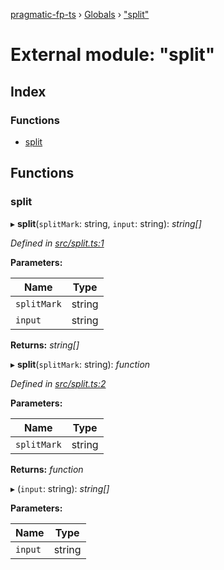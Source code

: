 [pragmatic-fp-ts](../README.md) › [Globals](../globals.md) › ["split"](_split_.md)

# External module: "split"

## Index

### Functions

* [split](_split_.md#split)

## Functions

###  split

▸ **split**(`splitMark`: string, `input`: string): *string[]*

*Defined in [src/split.ts:1](https://github.com/hermann-p/pragmatic-fp-ts/blob/44257be/src/split.ts#L1)*

**Parameters:**

Name | Type |
------ | ------ |
`splitMark` | string |
`input` | string |

**Returns:** *string[]*

▸ **split**(`splitMark`: string): *function*

*Defined in [src/split.ts:2](https://github.com/hermann-p/pragmatic-fp-ts/blob/44257be/src/split.ts#L2)*

**Parameters:**

Name | Type |
------ | ------ |
`splitMark` | string |

**Returns:** *function*

▸ (`input`: string): *string[]*

**Parameters:**

Name | Type |
------ | ------ |
`input` | string |
